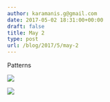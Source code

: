 ```yaml
---
author: karamanis.g@gmail.com
date: 2017-05-02 18:31:00+00:00
draft: false
title: May 2
type: post
url: /blog/2017/5/may-2
---
```


Patterns



  
   ![](/images/2017-05-02-20175may-2/20170502-DSCF6413.jpg)

  

  
   ![](/images/2017-05-02-20175may-2/20170502-DSCF6417.jpg)

  


